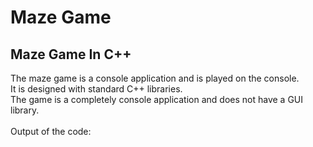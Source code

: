 # Maze Game
## Maze Game In C++  <br/>
The maze game is a console application and is played on the console. <br/>
It is designed with standard C++ libraries. <br/>
The game is a completely console application and does not have a GUI library.
<br/> <br/>
Output of the code: <br/>

 
